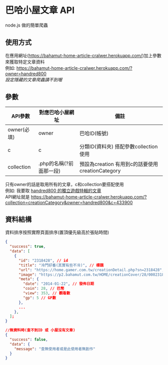# 巴哈小屋文章 API
node.js 做的簡單爬蟲

## 使用方式
在應用網址(https://bahamut-home-article-cralwer.herokuapp.com/)加上參數來獲取特定文章資料  
例如: https://bahamut-home-article-cralwer.herokuapp.com/?owner=handred800  
*設定隱藏的文章爬蟲讀不到喔*  

## 參數
| API參數     | 對應巴哈小屋網址        | 備註                                             |
|-------------|-------------------------|--------------------------------------------------|
| owner(必填) | owner                   | 巴哈ID(帳號)                                     |
| c           | c                       | 分類ID(資料夾)  搭配參數collection使用            |
| collection  | .php的名稱(?前面那一段) | 預設為creation  有用到c的話要使用creationCategory |

只有owner的話是取用所有的文章，c和collection要搭配使用  
例如: 我要取 [handred800 的獨立遊戲特輯的文章](https://home.gamer.com.tw/creationCategory.php?owner=handred800&c=433900)  
API網址就是 https://bahamut-home-article-cralwer.herokuapp.com/?collection=creationCategory&owner=handred800&c=433900  

## 資料結構
資料排序按照實際頁面排序(置頂優先級高於張貼時間)  

```json
{
  "success": true,
  "data": [
    {
      "id": "2318428", // id
      "title": "冷門好番(其實有些不冷)", // 標題
      "url": "https://home.gamer.com.tw/creationDetail.php?sn=2318428", // 網址
      "image": "https://p2.bahamut.com.tw/HOME/creationCover/28/0002318428.PNG", // 封面圖
      "meta": {
        "date": "2014-01-22", // 發佈日期
        "coin": 28, // 巴幣
        "view": 353, // 觀看數
        "gp": 5 // GP數
      },
      ... 
    },
  ];
}

//無資料時(查不到ID 或 小屋沒有文章)
{
  "success": false,
  "data": {
    "message": "查無使用者或是此使用者無創作"
  }
}
```
